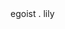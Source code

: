 <div class="egoist-name">
  egoist
  <span class="dot">.</span>
  <span class="lily" ref="name">lily</span>
</div>

<script>
import scifi from 'scifi'

const NAMES = [
  'iroha',
  'utaha',
  'mikasa',
  'ena',
  'eriri',
  'rem',
  'asuna',
  'asuka',
  'gahara',
  'fuuka',
  'touka',
  'luna'
]

export default {
  data() {
    return {
      currentNameIndex: null
    }
  },
  mounted() {
    this.loop = setInterval(() => {
      scifi(this.$refs.name, {
        content: this.getName()
      })
    }, 3000)
  },
  methods: {
    getRandomIndex(currentIndex) {
      const nextIndex = Math.floor(Math.random() * NAMES.length)
      if (currentIndex === null) {
        return nextIndex
      }
      return currentIndex === nextIndex ? this.getRandomIndex(currentIndex) : nextIndex
    },
    getName() {
      this.currentNameIndex = this.getRandomIndex(this.currentNameIndex)
      const name = NAMES[this.currentNameIndex]
      return name
    }
  },
  beforeDestroy() {
    if (this.loop) {
      clearInterval(this.loop)
    }
  }
}
</script>

<style scoped lang="stylus">
.egoist-name
  color: #586e75
  font-size: 8rem
  text-transform: uppercase
  line-height: 100%
  margin: 15px 0 35px 0
  /* to eliminate white space */
  display: flex

.egoist-name 
  span
    color: #b58900
  &:hover
    span.dot
      color: #ff69b4

@media screen and (max-width: 768px)
  .egoist-name
    font-size: 1.6rem;
    margin: 5px 0 15px 0;
</style>
